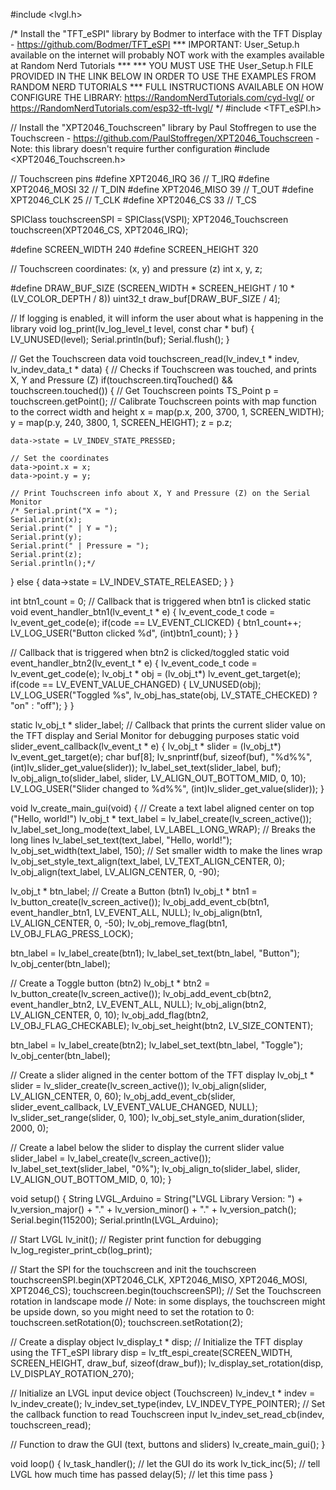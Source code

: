 #include <lvgl.h>

/*  Install the "TFT_eSPI" library by Bodmer to interface with the TFT Display - https://github.com/Bodmer/TFT_eSPI
    *** IMPORTANT: User_Setup.h available on the internet will probably NOT work with the examples available at Random Nerd Tutorials ***
    *** YOU MUST USE THE User_Setup.h FILE PROVIDED IN THE LINK BELOW IN ORDER TO USE THE EXAMPLES FROM RANDOM NERD TUTORIALS ***
    FULL INSTRUCTIONS AVAILABLE ON HOW CONFIGURE THE LIBRARY: https://RandomNerdTutorials.com/cyd-lvgl/ or https://RandomNerdTutorials.com/esp32-tft-lvgl/   */
#include <TFT_eSPI.h>

// Install the "XPT2046_Touchscreen" library by Paul Stoffregen to use the Touchscreen - https://github.com/PaulStoffregen/XPT2046_Touchscreen - Note: this library doesn't require further configuration
#include <XPT2046_Touchscreen.h>

// Touchscreen pins
#define XPT2046_IRQ 36   // T_IRQ
#define XPT2046_MOSI 32  // T_DIN
#define XPT2046_MISO 39  // T_OUT
#define XPT2046_CLK 25   // T_CLK
#define XPT2046_CS 33    // T_CS

SPIClass touchscreenSPI = SPIClass(VSPI);
XPT2046_Touchscreen touchscreen(XPT2046_CS, XPT2046_IRQ);

#define SCREEN_WIDTH 240
#define SCREEN_HEIGHT 320

// Touchscreen coordinates: (x, y) and pressure (z)
int x, y, z;

#define DRAW_BUF_SIZE (SCREEN_WIDTH * SCREEN_HEIGHT / 10 * (LV_COLOR_DEPTH / 8))
uint32_t draw_buf[DRAW_BUF_SIZE / 4];

// If logging is enabled, it will inform the user about what is happening in the library
void log_print(lv_log_level_t level, const char * buf) {
  LV_UNUSED(level);
  Serial.println(buf);
  Serial.flush();
}

// Get the Touchscreen data
void touchscreen_read(lv_indev_t * indev, lv_indev_data_t * data) {
  // Checks if Touchscreen was touched, and prints X, Y and Pressure (Z)
  if(touchscreen.tirqTouched() && touchscreen.touched()) {
    // Get Touchscreen points
    TS_Point p = touchscreen.getPoint();
    // Calibrate Touchscreen points with map function to the correct width and height
    x = map(p.x, 200, 3700, 1, SCREEN_WIDTH);
    y = map(p.y, 240, 3800, 1, SCREEN_HEIGHT);
    z = p.z;

    data->state = LV_INDEV_STATE_PRESSED;

    // Set the coordinates
    data->point.x = x;
    data->point.y = y;

    // Print Touchscreen info about X, Y and Pressure (Z) on the Serial Monitor
    /* Serial.print("X = ");
    Serial.print(x);
    Serial.print(" | Y = ");
    Serial.print(y);
    Serial.print(" | Pressure = ");
    Serial.print(z);
    Serial.println();*/
  }
  else {
    data->state = LV_INDEV_STATE_RELEASED;
  }
}

int btn1_count = 0;
// Callback that is triggered when btn1 is clicked
static void event_handler_btn1(lv_event_t * e) {
  lv_event_code_t code = lv_event_get_code(e);
  if(code == LV_EVENT_CLICKED) {
    btn1_count++;
    LV_LOG_USER("Button clicked %d", (int)btn1_count);
  }
}

// Callback that is triggered when btn2 is clicked/toggled
static void event_handler_btn2(lv_event_t * e) {
  lv_event_code_t code = lv_event_get_code(e);
  lv_obj_t * obj = (lv_obj_t*) lv_event_get_target(e);
  if(code == LV_EVENT_VALUE_CHANGED) {
    LV_UNUSED(obj);
    LV_LOG_USER("Toggled %s", lv_obj_has_state(obj, LV_STATE_CHECKED) ? "on" : "off");
  }
}

static lv_obj_t * slider_label;
// Callback that prints the current slider value on the TFT display and Serial Monitor for debugging purposes
static void slider_event_callback(lv_event_t * e) {
  lv_obj_t * slider = (lv_obj_t*) lv_event_get_target(e);
  char buf[8];
  lv_snprintf(buf, sizeof(buf), "%d%%", (int)lv_slider_get_value(slider));
  lv_label_set_text(slider_label, buf);
  lv_obj_align_to(slider_label, slider, LV_ALIGN_OUT_BOTTOM_MID, 0, 10);
  LV_LOG_USER("Slider changed to %d%%", (int)lv_slider_get_value(slider));
}

void lv_create_main_gui(void) {
  // Create a text label aligned center on top ("Hello, world!")
  lv_obj_t * text_label = lv_label_create(lv_screen_active());
  lv_label_set_long_mode(text_label, LV_LABEL_LONG_WRAP);    // Breaks the long lines
  lv_label_set_text(text_label, "Hello, world!");
  lv_obj_set_width(text_label, 150);    // Set smaller width to make the lines wrap
  lv_obj_set_style_text_align(text_label, LV_TEXT_ALIGN_CENTER, 0);
  lv_obj_align(text_label, LV_ALIGN_CENTER, 0, -90);

  lv_obj_t * btn_label;
  // Create a Button (btn1)
  lv_obj_t * btn1 = lv_button_create(lv_screen_active());
  lv_obj_add_event_cb(btn1, event_handler_btn1, LV_EVENT_ALL, NULL);
  lv_obj_align(btn1, LV_ALIGN_CENTER, 0, -50);
  lv_obj_remove_flag(btn1, LV_OBJ_FLAG_PRESS_LOCK);

  btn_label = lv_label_create(btn1);
  lv_label_set_text(btn_label, "Button");
  lv_obj_center(btn_label);

  // Create a Toggle button (btn2)
  lv_obj_t * btn2 = lv_button_create(lv_screen_active());
  lv_obj_add_event_cb(btn2, event_handler_btn2, LV_EVENT_ALL, NULL);
  lv_obj_align(btn2, LV_ALIGN_CENTER, 0, 10);
  lv_obj_add_flag(btn2, LV_OBJ_FLAG_CHECKABLE);
  lv_obj_set_height(btn2, LV_SIZE_CONTENT);

  btn_label = lv_label_create(btn2);
  lv_label_set_text(btn_label, "Toggle");
  lv_obj_center(btn_label);
  
  // Create a slider aligned in the center bottom of the TFT display
  lv_obj_t * slider = lv_slider_create(lv_screen_active());
  lv_obj_align(slider, LV_ALIGN_CENTER, 0, 60);
  lv_obj_add_event_cb(slider, slider_event_callback, LV_EVENT_VALUE_CHANGED, NULL);
  lv_slider_set_range(slider, 0, 100);
  lv_obj_set_style_anim_duration(slider, 2000, 0);

  // Create a label below the slider to display the current slider value
  slider_label = lv_label_create(lv_screen_active());
  lv_label_set_text(slider_label, "0%");
  lv_obj_align_to(slider_label, slider, LV_ALIGN_OUT_BOTTOM_MID, 0, 10);
}

void setup() {
  String LVGL_Arduino = String("LVGL Library Version: ") + lv_version_major() + "." + lv_version_minor() + "." + lv_version_patch();
  Serial.begin(115200);
  Serial.println(LVGL_Arduino);
  
  // Start LVGL
  lv_init();
  // Register print function for debugging
  lv_log_register_print_cb(log_print);

  // Start the SPI for the touchscreen and init the touchscreen
  touchscreenSPI.begin(XPT2046_CLK, XPT2046_MISO, XPT2046_MOSI, XPT2046_CS);
  touchscreen.begin(touchscreenSPI);
  // Set the Touchscreen rotation in landscape mode
  // Note: in some displays, the touchscreen might be upside down, so you might need to set the rotation to 0: touchscreen.setRotation(0);
  touchscreen.setRotation(2);

  // Create a display object
  lv_display_t * disp;
  // Initialize the TFT display using the TFT_eSPI library
  disp = lv_tft_espi_create(SCREEN_WIDTH, SCREEN_HEIGHT, draw_buf, sizeof(draw_buf));
  lv_display_set_rotation(disp, LV_DISPLAY_ROTATION_270);
    
  // Initialize an LVGL input device object (Touchscreen)
  lv_indev_t * indev = lv_indev_create();
  lv_indev_set_type(indev, LV_INDEV_TYPE_POINTER);
  // Set the callback function to read Touchscreen input
  lv_indev_set_read_cb(indev, touchscreen_read);

  // Function to draw the GUI (text, buttons and sliders)
  lv_create_main_gui();
}

void loop() {
  lv_task_handler();  // let the GUI do its work
  lv_tick_inc(5);     // tell LVGL how much time has passed
  delay(5);           // let this time pass
}
